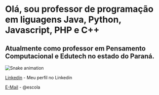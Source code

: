 # Olá, sou professor de programação em liguagens Java, Python, Javascript, PHP e C++

## Atualmente como professor em Pensamento Computacional e Edutech no estado do Paraná.


![Snake animation](https://github.com/jacksonsr451/jacksonsr451/blob/output/github-contribution-grid-snake.svg)

[Linkedin](https://www.linkedin.com/in/jackson-severino-da-rocha-1613b51a1/) - Meu perfil no Linkedin

[E-Mail](mailto:jackson.severino.rocha@escola.pr.gov.br) - @escola


